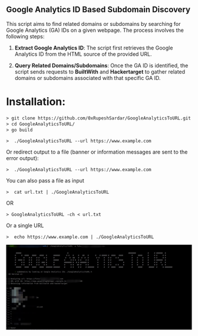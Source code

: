 ## Google Analytics ID Based Subdomain Discovery

This script aims to find related domains or subdomains by searching for Google Analytics (GA) IDs on a given webpage. The process involves the following steps:

1. **Extract Google Analytics ID**: The script first retrieves the Google Analytics ID from the HTML source of the provided URL.

2. **Query Related Domains/Subdomains**: Once the GA ID is identified, the script sends requests to **BuiltWith** and **Hackertarget** to gather related domains or subdomains associated with that specific GA ID.


# Installation:


```
> git clone https://github.com/0xRupeshSardar/GoogleAnalyticsToURL.git
> cd GoogleAnalyticsToURL/
> go build 
```



```
>  ./GoogleAnalyticsToURL --url https://www.example.com
```

Or redirect output to a file (banner or information messages are sent to the error output):

```
>  ./GoogleAnalyticsToURL --url https://www.example.com 
```

You can also pass a file as input

```
>  cat url.txt | ./GoogleAnalyticsToURL 
```
OR

```
> GoogleAnalyticsToURL -ch < url.txt 
```

Or a single URL

```
>  echo https://www.example.com | ./GoogleAnalyticsToURL 
```

![image](./img/GoogleAnalyticsToURL.png)